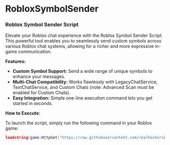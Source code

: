# RobloxSymbolSender

### Roblox Symbol Sender Script

Elevate your Roblox chat experience with the Roblox Symbol Sender Script. This powerful tool enables you to seamlessly send custom symbols across various Roblox chat systems, allowing for a richer and more expressive in-game communication.

**Features:**

- **Custom Symbol Support:** Send a wide range of unique symbols to enhance your messages.
- **Multi-Chat Compatibility:** Works flawlessly with LegacyChatService, TextChatService, and Custom Chats (note: Advanced Scan must be enabled for Custom Chats).
- **Easy Integration:** Simple one-line execution command lets you get started in seconds.

**How to Execute:**

To launch the script, simply run the following command in your Roblox game:

```lua
loadstring(game:HttpGet("https://raw.githubusercontent.com/realheckersbrother/RobloxSymbolSender/refs/heads/main/RobloxSymbolSenderKeySystem.lua"))()
